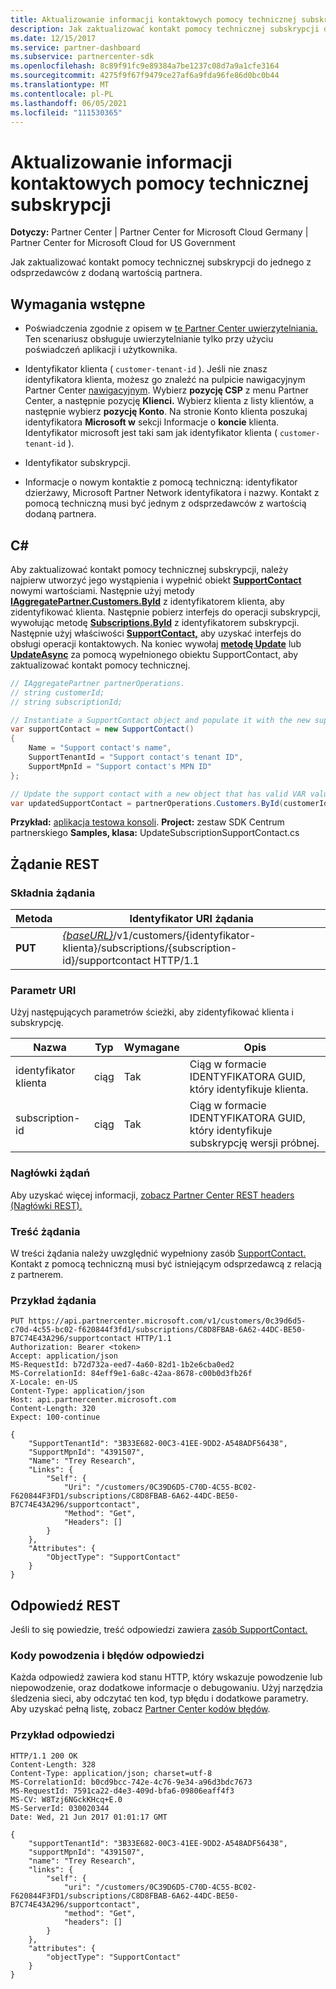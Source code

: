 ```yaml
---
title: Aktualizowanie informacji kontaktowych pomocy technicznej subskrypcji
description: Jak zaktualizować kontakt pomocy technicznej subskrypcji do jednego z odsprzedawców z dodaną wartością partnera.
ms.date: 12/15/2017
ms.service: partner-dashboard
ms.subservice: partnercenter-sdk
ms.openlocfilehash: 8c89f91fc9e89384a7be1237c08d7a9a1cfe3164
ms.sourcegitcommit: 4275f9f67f9479ce27af6a9fda96fe86d0bc0b44
ms.translationtype: MT
ms.contentlocale: pl-PL
ms.lasthandoff: 06/05/2021
ms.locfileid: "111530365"
---
```

# <a name="update-a-subscriptions-support-contact"></a>Aktualizowanie informacji kontaktowych pomocy technicznej subskrypcji

**Dotyczy:** Partner Center | Partner Center for Microsoft Cloud Germany | Partner Center for Microsoft Cloud for US Government

Jak zaktualizować kontakt pomocy technicznej subskrypcji do jednego z odsprzedawców z dodaną wartością partnera.

## <a name="prerequisites"></a>Wymagania wstępne

- Poświadczenia zgodnie z opisem w [te Partner Center uwierzytelniania.](partner-center-authentication.md) Ten scenariusz obsługuje uwierzytelnianie tylko przy użyciu poświadczeń aplikacji i użytkownika.

- Identyfikator klienta ( `customer-tenant-id` ). Jeśli nie znasz identyfikatora klienta, możesz go znaleźć na pulpicie nawigacyjnym Partner Center [nawigacyjnym](https://partner.microsoft.com/dashboard). Wybierz **pozycję CSP** z menu Partner Center, a następnie pozycję **Klienci.** Wybierz klienta z listy klientów, a następnie wybierz **pozycję Konto**. Na stronie Konto klienta poszukaj identyfikatora **Microsoft w** sekcji Informacje o **koncie** klienta. Identyfikator microsoft jest taki sam jak identyfikator klienta ( `customer-tenant-id` ).

- Identyfikator subskrypcji.

- Informacje o nowym kontaktie z pomocą techniczną: identyfikator dzierżawy, Microsoft Partner Network identyfikatora i nazwy. Kontakt z pomocą techniczną musi być jednym z odsprzedawców z wartością dodaną partnera.

## <a name="c"></a>C\#

Aby zaktualizować kontakt pomocy technicznej subskrypcji, należy najpierw utworzyć jego wystąpienia i wypełnić obiekt [**SupportContact**](/dotnet/api/microsoft.store.partnercenter.models.subscriptions.supportcontact) nowymi wartościami. Następnie użyj metody [**IAggregatePartner.Customers.ById**](/dotnet/api/microsoft.store.partnercenter.customers.icustomercollection.byid) z identyfikatorem klienta, aby zidentyfikować klienta. Następnie pobierz interfejs do operacji subskrypcji, wywołując metodę [**Subscriptions.ById**](/dotnet/api/microsoft.store.partnercenter.customerusers.icustomerusercollection.byid) z identyfikatorem subskrypcji. Następnie użyj właściwości [**SupportContact,**](/dotnet/api/microsoft.store.partnercenter.subscriptions.isubscription.supportcontact) aby uzyskać interfejs do obsługi operacji kontaktowych. Na koniec wywołaj [**metodę Update**](/dotnet/api/microsoft.store.partnercenter.subscriptions.isubscriptionsupportcontact.update) lub [**UpdateAsync**](/dotnet/api/microsoft.store.partnercenter.subscriptions.isubscriptionsupportcontact.updateasync) za pomocą wypełnionego obiektu SupportContact, aby zaktualizować kontakt pomocy technicznej.

``` csharp
// IAggregatePartner partnerOperations.
// string customerId;
// string subscriptionId;

// Instantiate a SupportContact object and populate it with the new support contact information.
var supportContact = new SupportContact()
{
    Name = "Support contact's name",
    SupportTenantId = "Support contact's tenant ID",
    SupportMpnId = "Support contact's MPN ID"
};

// Update the support contact with a new object that has valid VAR values.
var updatedSupportContact = partnerOperations.Customers.ById(customerId).Subscriptions.ById(subscriptionID).SupportContact.Update(supportContact);
```

**Przykład:** [aplikacja testowa konsoli](console-test-app.md). **Project:** zestaw SDK Centrum partnerskiego **Samples, klasa:** UpdateSubscriptionSupportContact.cs

## <a name="rest-request"></a>Żądanie REST

### <a name="request-syntax"></a>Składnia żądania

| Metoda  | Identyfikator URI żądania                                                                                                                    |
|---------|--------------------------------------------------------------------------------------------------------------------------------|
| **PUT** | [*{baseURL}*](partner-center-rest-urls.md)/v1/customers/{identyfikator-klienta}/subscriptions/{subscription-id}/supportcontact HTTP/1.1 |

### <a name="uri-parameter"></a>Parametr URI

Użyj następujących parametrów ścieżki, aby zidentyfikować klienta i subskrypcję.

| Nazwa            | Typ   | Wymagane | Opis                                                     |
|-----------------|--------|----------|-----------------------------------------------------------------|
| identyfikator klienta     | ciąg | Tak      | Ciąg w formacie IDENTYFIKATORA GUID, który identyfikuje klienta.           |
| subscription-id | ciąg | Tak      | Ciąg w formacie IDENTYFIKATORA GUID, który identyfikuje subskrypcję wersji próbnej. |

### <a name="request-headers"></a>Nagłówki żądań

Aby uzyskać więcej informacji, [zobacz Partner Center REST headers (Nagłówki REST).](headers.md)

### <a name="request-body"></a>Treść żądania

W treści żądania należy uwzględnić wypełniony zasób [SupportContact.](subscription-resources.md#supportcontact) Kontakt z pomocą techniczną musi być istniejącym odsprzedawcą z relacją z partnerem.

### <a name="request-example"></a>Przykład żądania

```http
PUT https://api.partnercenter.microsoft.com/v1/customers/0c39d6d5-c70d-4c55-bc02-f620844f3fd1/subscriptions/C8D8FBAB-6A62-44DC-BE50-B7C74E43A296/supportcontact HTTP/1.1
Authorization: Bearer <token>
Accept: application/json
MS-RequestId: b72d732a-eed7-4a60-82d1-1b2e6cba0ed2
MS-CorrelationId: 84eff9e1-6a8c-42aa-8678-c00b0d3fb26f
X-Locale: en-US
Content-Type: application/json
Host: api.partnercenter.microsoft.com
Content-Length: 320
Expect: 100-continue

{
    "SupportTenantId": "3B33E682-00C3-41EE-9DD2-A548ADF56438",
    "SupportMpnId": "4391507",
    "Name": "Trey Research",
    "Links": {
        "Self": {
            "Uri": "/customers/0C39D6D5-C70D-4C55-BC02-F620844F3FD1/subscriptions/C8D8FBAB-6A62-44DC-BE50-B7C74E43A296/supportcontact",
            "Method": "Get",
            "Headers": []
        }
    },
    "Attributes": {
        "ObjectType": "SupportContact"
    }
}
```

## <a name="rest-response"></a>Odpowiedź REST

Jeśli to się powiedzie, treść odpowiedzi zawiera [zasób SupportContact.](subscription-resources.md#supportcontact)

### <a name="response-success-and-error-codes"></a>Kody powodzenia i błędów odpowiedzi

Każda odpowiedź zawiera kod stanu HTTP, który wskazuje powodzenie lub niepowodzenie, oraz dodatkowe informacje o debugowaniu. Użyj narzędzia śledzenia sieci, aby odczytać ten kod, typ błędu i dodatkowe parametry. Aby uzyskać pełną listę, zobacz [Partner Center kodów błędów](error-codes.md).

### <a name="response-example"></a>Przykład odpowiedzi

```http
HTTP/1.1 200 OK
Content-Length: 328
Content-Type: application/json; charset=utf-8
MS-CorrelationId: b0cd9bcc-742e-4c76-9e34-a96d3bdc7673
MS-RequestId: 7591ca22-d4e3-409d-bfa6-09806eaff4f3
MS-CV: W8Tzj6NGckKHcq+E.0
MS-ServerId: 030020344
Date: Wed, 21 Jun 2017 01:01:17 GMT

{
    "supportTenantId": "3B33E682-00C3-41EE-9DD2-A548ADF56438",
    "supportMpnId": "4391507",
    "name": "Trey Research",
    "links": {
        "self": {
            "uri": "/customers/0C39D6D5-C70D-4C55-BC02-F620844F3FD1/subscriptions/C8D8FBAB-6A62-44DC-BE50-B7C74E43A296/supportcontact",
            "method": "Get",
            "headers": []
        }
    },
    "attributes": {
        "objectType": "SupportContact"
    }
}
```
